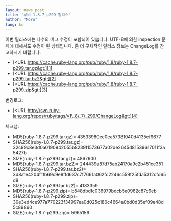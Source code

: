 ```yaml
---
layout: news_post
title: "루비 1.8.7-p299 릴리스"
author: "Moru"
lang: ko
---
```


이번 릴리스에는 다수의 버그 수정이 포함되어 있습니다. UTF-8에 의한 inspection 문제에 대해서도 수정이 된 상태입니다.
좀 더 구체적인 릴리스 정보는 ChangeLog를 참고하시기 바랍니다.

* [&lt;URL:https://cache.ruby-lang.org/pub/ruby/1.8/ruby-1.8.7-p299.tar.gz&gt;][1]
* [&lt;URL:https://cache.ruby-lang.org/pub/ruby/1.8/ruby-1.8.7-p299.tar.bz2&gt;][2]
* [&lt;URL:https://cache.ruby-lang.org/pub/ruby/1.8/ruby-1.8.7-p299.zip&gt;][3]

변경로그:

* [&lt;URL:http://svn.ruby-lang.org/repos/ruby/tags/v1\_8\_7\_299/ChangeLog&gt;][4]

체크섬:

* MD5(ruby-1.8.7-p299.tar.gz)= 43533980ee0ea57381040d4135cf9677
* SHA256(ruby-1.8.7-p299.tar.gz)=
  32c99c8e3d0a0190942055b8239f1573677a02de2645d81539617011f3a5427b
* SIZE(ruby-1.8.7-p299.tar.gz)= 4867600
* MD5(ruby-1.8.7-p299.tar.bz2)= 244439a87d75ab24170a9c2b451ce351
* SHA256(ruby-1.8.7-p299.tar.bz2)=
  3d8a1e4204f1fb69c9e9ffd637c7f7661a062fc2246c559f25fda5312cfd65d8
* SIZE(ruby-1.8.7-p299.tar.bz2)= 4183359
* MD5(ruby-1.8.7-p299.zip)= b548dbdfc036979bdcb5e0962c87c9eb
* SHA256(ruby-1.8.7-p299.zip)=
  30e3ed4ce977a770223f34997ea0d025c180c4664a0bd0d35ef09e48d5c89860
* SIZE(ruby-1.8.7-p299.zip)= 5965156



[1]: https://cache.ruby-lang.org/pub/ruby/1.8/ruby-1.8.7-p299.tar.gz
[2]: https://cache.ruby-lang.org/pub/ruby/1.8/ruby-1.8.7-p299.tar.bz2
[3]: https://cache.ruby-lang.org/pub/ruby/1.8/ruby-1.8.7-p299.zip
[4]: http://svn.ruby-lang.org/repos/ruby/tags/v1_8_7_299/ChangeLog
